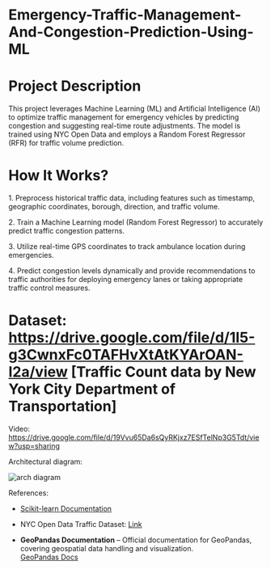 # Emergency-Traffic-Management-And-Congestion-Prediction-Using-ML

# Project Description 

This project leverages Machine Learning (ML) and Artificial Intelligence (AI) to optimize traffic management for emergency vehicles by predicting congestion and suggesting real-time route adjustments. The model is trained using NYC Open Data and employs a Random Forest Regressor (RFR) for traffic volume prediction.

# How It Works? 

1️. Preprocess historical traffic data, including features such as timestamp, geographic coordinates, borough, direction, and traffic volume.

2️. Train a Machine Learning model (Random Forest Regressor) to accurately predict traffic congestion patterns.

3️. Utilize real-time GPS coordinates to track ambulance location during emergencies.

4️. Predict congestion levels dynamically and provide recommendations to traffic authorities for deploying emergency lanes or taking appropriate traffic control measures.


# Dataset: https://drive.google.com/file/d/1I5-g3CwnxFc0TAFHvXtAtKYArOAN-I2a/view  [Traffic Count data by New York City Department of Transportation]

Video: https://drive.google.com/file/d/19Vvu65Da6sQyRKjxz7ESfTelNp3G5Tdt/view?usp=sharing

Architectural diagram:

![arch diagram](https://github.com/user-attachments/assets/0f1c0c94-8e16-4a8a-80aa-14723bd966f7)


References:

- [Scikit-learn Documentation](https://scikit-learn.org/stable/documentation.html)

- NYC Open Data Traffic Dataset: [Link](https://opendata.cityofnewyork.us/)

-  **GeoPandas Documentation** – Official documentation for GeoPandas, covering geospatial data handling and visualization.  
  [GeoPandas Docs](https://geopandas.org/en/stable/)  
